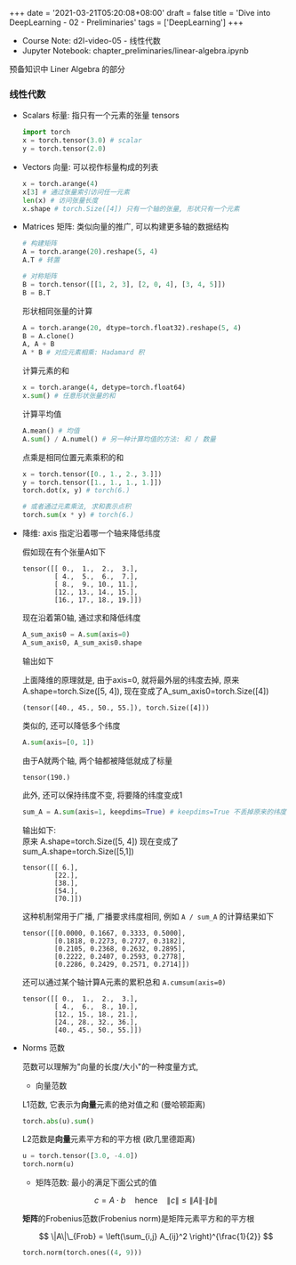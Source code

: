 +++
date = '2021-03-21T05:20:08+08:00'
draft = false
title = 'Dive into DeepLearning - 02 - Preliminaries'
tags = ['DeepLearning']
+++

- Course Note: d2l-video-05 - 线性代数
- Jupyter Notebook: chapter_preliminaries/linear-algebra.ipynb

预备知识中 Liner Algebra 的部分

### 线性代数

- Scalars 标量: 指只有一个元素的张量 tensors

  ```Python
  import torch
  x = torch.tensor(3.0) # scalar
  y = torch.tensor(2.0)
  ```

- Vectors 向量: 可以视作标量构成的列表

  ```Python
  x = torch.arange(4)
  x[3] # 通过张量索引访问任一元素
  len(x) # 访问张量长度
  x.shape # torch.Size([4]) 只有一个轴的张量, 形状只有一个元素
  ```

- Matrices 矩阵: 类似向量的推广, 可以构建更多轴的数据结构

  ```Python
  # 构建矩阵
  A = torch.arange(20).reshape(5, 4)
  A.T # 转置

  # 对称矩阵
  B = torch.tensor([[1, 2, 3], [2, 0, 4], [3, 4, 5]])
  B = B.T
  ```

  形状相同张量的计算

  ```Python
  A = torch.arange(20, dtype=torch.float32).reshape(5, 4)
  B = A.clone()
  A, A + B
  A * B # 对应元素相乘: Hadamard 积
  ```

  计算元素的和

  ```Python
  x = torch.arange(4, detype=torch.float64)
  x.sum() # 任意形状张量的和
  ```

  计算平均值

  ```Python
  A.mean() # 均值
  A.sum() / A.numel() # 另一种计算均值的方法: 和 / 数量
  ```

  点乘是相同位置元素乘积的和

  ```Python
  x = torch.tensor([0., 1., 2., 3.]])
  y = torch.tensor([1., 1., 1., 1.]])
  torch.dot(x, y) # torch(6.)

  # 或者通过元素乘法, 求和表示点积
  torch.sum(x * y) # torch(6.)
  ```

- 降维: axis 指定沿着哪一个轴来降低纬度

  假如现在有个张量A如下

  ```
  tensor([[ 0.,  1.,  2.,  3.],
          [ 4.,  5.,  6.,  7.],
          [ 8.,  9., 10., 11.],
          [12., 13., 14., 15.],
          [16., 17., 18., 19.]])
  ```

  现在沿着第0轴, 通过求和降低纬度

  ```Python
  A_sum_axis0 = A.sum(axis=0)
  A_sum_axis0, A_sum_axis0.shape
  ```

  输出如下

  上面降维的原理就是, 由于axis=0, 就将最外层的纬度去掉, 原来 A.shape=torch.Size([5, 4]), 现在变成了A_sum_axis0=torch.Size([4])

  ```
  (tensor([40., 45., 50., 55.]), torch.Size([4]))
  ```

  类似的, 还可以降低多个纬度

  ```Python
  A.sum(axis=[0, 1])
  ```

  由于A就两个轴, 两个轴都被降低就成了标量

  ```
  tensor(190.)
  ```

  此外, 还可以保持纬度不变, 将要降的纬度变成1

  ```Python
  sum_A = A.sum(axis=1, keepdims=True) # keepdims=True 不丢掉原来的纬度
  ```

  输出如下:  
   原来 A.shape=torch.Size([5, 4]) 现在变成了sum_A.shape=torch.Size([5,1])

  ```
  tensor([[ 6.],
          [22.],
          [38.],
          [54.],
          [70.]])
  ```

  这种机制常用于广播, 广播要求纬度相同, 例如 `A / sum_A` 的计算结果如下

  ```
  tensor([[0.0000, 0.1667, 0.3333, 0.5000],
          [0.1818, 0.2273, 0.2727, 0.3182],
          [0.2105, 0.2368, 0.2632, 0.2895],
          [0.2222, 0.2407, 0.2593, 0.2778],
          [0.2286, 0.2429, 0.2571, 0.2714]])
  ```

  还可以通过某个轴计算A元素的累积总和 `A.cumsum(axis=0)`

  ```
  tensor([[ 0.,  1.,  2.,  3.],
          [ 4.,  6.,  8., 10.],
          [12., 15., 18., 21.],
          [24., 28., 32., 36.],
          [40., 45., 50., 55.]])
  ```

- Norms 范数

  范数可以理解为"向量的长度/大小"的一种度量方式,
  - 向量范数

  L1范数, 它表示为**向量**元素的绝对值之和 (曼哈顿距离)

  ```Python
  torch.abs(u).sum()
  ```

  L2范数是**向量**元素平方和的平方根 (欧几里德距离)

  ```Python
  u = torch.tensor([3.0, -4.0])
  torch.norm(u)
  ```

  - 矩阵范数: 最小的满足下面公式的值

  $$
  c = A \cdot b \quad \text{hence} \quad \|c\| \leq \|A\| \cdot \|b\|
  $$

  **矩阵**的Frobenius范数(Frobenius norm)是矩阵元素平方和的平方根

  $$
  \|A\|\_{Frob} = \left(\sum_{i,j} A_{ij}^2 \right)^{\frac{1}{2}}
  $$

  ```Python
  torch.norm(torch.ones((4, 9)))
  ```
